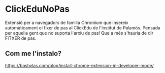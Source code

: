 # ClickEduNoPas

Extensió per a navegadors de familia Chromium que insereix automàticament el fixer de pas al ClickEdu de l'Institut de Palamós. Pensada per aquella gent que no suporta l'arxiu de pas! Que a més s'hauria de dir FITXER de pas.

## Com me l'instalo?
https://bashvlas.com/blog/install-chrome-extension-in-developer-mode/ 
